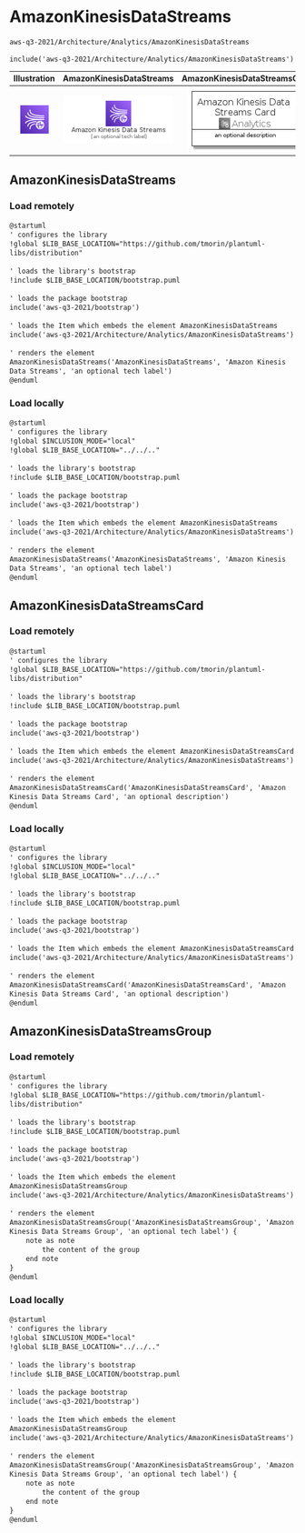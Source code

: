 # AmazonKinesisDataStreams


```text
aws-q3-2021/Architecture/Analytics/AmazonKinesisDataStreams
```

```text
include('aws-q3-2021/Architecture/Analytics/AmazonKinesisDataStreams')
```



| Illustration | AmazonKinesisDataStreams | AmazonKinesisDataStreamsCard | AmazonKinesisDataStreamsGroup |
| :---: | :---: | :---: | :---: |
| ![illustration for Illustration](../../../aws-q3-2021/Architecture/Analytics/AmazonKinesisDataStreams.png) | ![illustration for AmazonKinesisDataStreams](../../../aws-q3-2021/Architecture/Analytics/AmazonKinesisDataStreams.Local.png) | ![illustration for AmazonKinesisDataStreamsCard](../../../aws-q3-2021/Architecture/Analytics/AmazonKinesisDataStreamsCard.Local.png) | ![illustration for AmazonKinesisDataStreamsGroup](../../../aws-q3-2021/Architecture/Analytics/AmazonKinesisDataStreamsGroup.Local.png) |




## AmazonKinesisDataStreams

### Load remotely
```plantuml
@startuml
' configures the library
!global $LIB_BASE_LOCATION="https://github.com/tmorin/plantuml-libs/distribution"

' loads the library's bootstrap
!include $LIB_BASE_LOCATION/bootstrap.puml

' loads the package bootstrap
include('aws-q3-2021/bootstrap')

' loads the Item which embeds the element AmazonKinesisDataStreams
include('aws-q3-2021/Architecture/Analytics/AmazonKinesisDataStreams')

' renders the element
AmazonKinesisDataStreams('AmazonKinesisDataStreams', 'Amazon Kinesis Data Streams', 'an optional tech label')
@enduml
```

### Load locally
```plantuml
@startuml
' configures the library
!global $INCLUSION_MODE="local"
!global $LIB_BASE_LOCATION="../../.."

' loads the library's bootstrap
!include $LIB_BASE_LOCATION/bootstrap.puml

' loads the package bootstrap
include('aws-q3-2021/bootstrap')

' loads the Item which embeds the element AmazonKinesisDataStreams
include('aws-q3-2021/Architecture/Analytics/AmazonKinesisDataStreams')

' renders the element
AmazonKinesisDataStreams('AmazonKinesisDataStreams', 'Amazon Kinesis Data Streams', 'an optional tech label')
@enduml
```

## AmazonKinesisDataStreamsCard

### Load remotely
```plantuml
@startuml
' configures the library
!global $LIB_BASE_LOCATION="https://github.com/tmorin/plantuml-libs/distribution"

' loads the library's bootstrap
!include $LIB_BASE_LOCATION/bootstrap.puml

' loads the package bootstrap
include('aws-q3-2021/bootstrap')

' loads the Item which embeds the element AmazonKinesisDataStreamsCard
include('aws-q3-2021/Architecture/Analytics/AmazonKinesisDataStreams')

' renders the element
AmazonKinesisDataStreamsCard('AmazonKinesisDataStreamsCard', 'Amazon Kinesis Data Streams Card', 'an optional description')
@enduml
```

### Load locally
```plantuml
@startuml
' configures the library
!global $INCLUSION_MODE="local"
!global $LIB_BASE_LOCATION="../../.."

' loads the library's bootstrap
!include $LIB_BASE_LOCATION/bootstrap.puml

' loads the package bootstrap
include('aws-q3-2021/bootstrap')

' loads the Item which embeds the element AmazonKinesisDataStreamsCard
include('aws-q3-2021/Architecture/Analytics/AmazonKinesisDataStreams')

' renders the element
AmazonKinesisDataStreamsCard('AmazonKinesisDataStreamsCard', 'Amazon Kinesis Data Streams Card', 'an optional description')
@enduml
```

## AmazonKinesisDataStreamsGroup

### Load remotely
```plantuml
@startuml
' configures the library
!global $LIB_BASE_LOCATION="https://github.com/tmorin/plantuml-libs/distribution"

' loads the library's bootstrap
!include $LIB_BASE_LOCATION/bootstrap.puml

' loads the package bootstrap
include('aws-q3-2021/bootstrap')

' loads the Item which embeds the element AmazonKinesisDataStreamsGroup
include('aws-q3-2021/Architecture/Analytics/AmazonKinesisDataStreams')

' renders the element
AmazonKinesisDataStreamsGroup('AmazonKinesisDataStreamsGroup', 'Amazon Kinesis Data Streams Group', 'an optional tech label') {
    note as note
        the content of the group
    end note
}
@enduml
```

### Load locally
```plantuml
@startuml
' configures the library
!global $INCLUSION_MODE="local"
!global $LIB_BASE_LOCATION="../../.."

' loads the library's bootstrap
!include $LIB_BASE_LOCATION/bootstrap.puml

' loads the package bootstrap
include('aws-q3-2021/bootstrap')

' loads the Item which embeds the element AmazonKinesisDataStreamsGroup
include('aws-q3-2021/Architecture/Analytics/AmazonKinesisDataStreams')

' renders the element
AmazonKinesisDataStreamsGroup('AmazonKinesisDataStreamsGroup', 'Amazon Kinesis Data Streams Group', 'an optional tech label') {
    note as note
        the content of the group
    end note
}
@enduml
```

